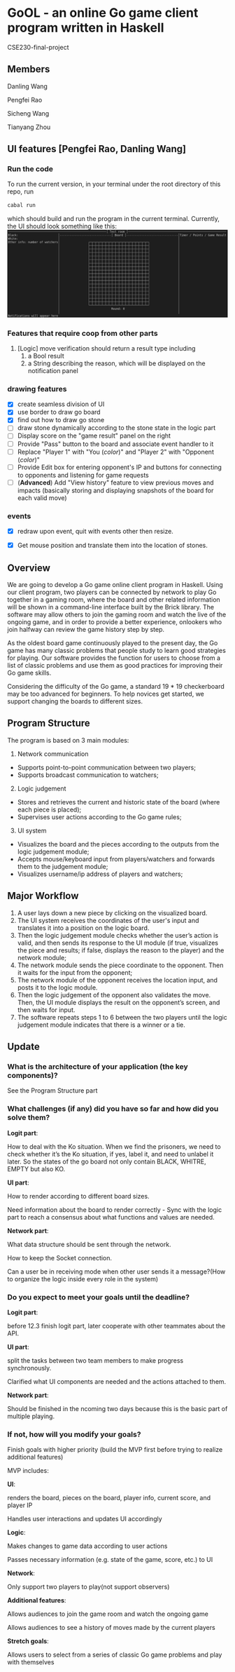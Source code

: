 # GoOL - an online Go game client program written in Haskell
CSE230-final-project

## Members
Danling Wang

Pengfei Rao

Sicheng Wang

Tianyang Zhou

## UI features [Pengfei Rao, Danling Wang]
### Run the code
To run the current version, in your terminal under the root directory of this repo, run
```bash
cabal run
```
which should build and run the program in the current terminal. Currently, the UI should look something like this:
![image](pic/EmptyStaticBoard.png)

### Features that require coop from other parts
1. [Logic] move verification should return a result type including
   1. a Bool result
   2. a String describing the reason, which will be displayed on the notification panel


### drawing features
- [x] create seamless division of UI
- [x] use border to draw go board
- [x] find out how to draw go stone
- [ ] draw stone dynamically according to the stone state in the logic part
- [ ] Display score on the "game result" panel on the right
- [ ] Provide "Pass" button to the board and associate event handler to it
- [ ] Replace "Player 1" with "You (_color_)" and "Player 2" with "Opponent (_color_)"
- [ ] Provide Edit box for entering opponent's IP and buttons for connecting to opponents and listening for game requests
- [ ] (**Advanced**) Add "View history" feature to view previous moves and impacts (basically storing and displaying snapshots of the board for each valid move)

### events
- [x] redraw upon event, quit with events other then resize.
- [x] Get mouse position and translate them into the location of stones.


## Overview
We are going to develop a Go game online client program in Haskell. Using our client program, two players can be connected by network to play Go together in a gaming room, where the board and other related information will be shown in a command-line interface built by the Brick library. The software may allow others to join the gaming room and watch the live of the ongoing game, and in order to provide a better experience, onlookers who join halfway can review the game history step by step.

As the oldest board game continuously played to the present day, the Go game has many classic problems that people study to learn good strategies for playing. Our software provides the function for users to choose from a list of classic problems and use them as good practices for improving their Go game skills.

Considering the difficulty of the Go game, a standard 19 * 19 checkerboard may be too advanced for beginners. To help novices get started, we support changing the boards to different sizes.

## Program Structure
The program is based on 3 main modules:
1. Network communication
- Supports point-to-point communication between two players;
- Supports broadcast communication to watchers;
2. Logic judgement
- Stores and retrieves the current and historic state of the board (where each piece is placed);
- Supervises user actions according to the Go game rules;
3. UI system
- Visualizes the board and the pieces according to the outputs from the logic judgement module;
- Accepts mouse/keyboard input from players/watchers and forwards them to the judgement module;
- Visualizes username/ip address of players and watchers;

## Major Workflow
1. A user lays down a new piece by clicking on the visualized board.
2. The UI system receives the coordinates of the user's input and translates it into a position on the logic board.
3. Then the logic judgement module checks whether the user’s action is valid, and then sends its response to the UI module (if true, visualizes the piece and results; if false, displays the reason to the player) and the network module;
4. The network module sends the piece coordinate to the opponent. Then it waits for the input from the opponent;
5. The network module of the opponent receives the location input, and posts it to the logic module.
6. Then the logic judgement of the opponent also validates the move. Then, the UI module displays the result on the opponent’s screen, and then waits for input.
7. The software repeats steps 1 to 6 between the two players until the logic judgement module indicates that there is a winner or a tie.

## Update
### What is the architecture of your application (the key components)?
See the Program Structure part
### What challenges (if any) did you have so far and how did you solve them?
**Logit part**: 

How to deal with the Ko situation. When we find the prisoners, we  need to check whether it’s the Ko situation, if yes, label it, and need to unlabel it later. So the states of the go board not only contain BLACK, WHITRE, EMPTY but also KO.

**UI part**: 

How to render according to different board sizes.

Need information about the board to render correctly - Sync with the logic part to reach a consensus about what functions and values are needed.

**Network part**:

What data structure should be sent through the network.

How to keep the Socket connection.

Can a user be in receiving mode when other user sends it a message?(How to organize the logic inside every role in the system)
	
### Do you expect to meet your goals until the deadline?
**Logit part**: 

before 12.3 finish logit part, later cooperate with other teammates about the API.

**UI part**: 

split the tasks between two team members to make progress synchronously.

Clarified what UI components are needed and the actions attached to them.

**Network part**:

Should be finished in the ncoming two days because this is the basic part of multiple playing.

### If not, how will you modify your goals?
Finish goals with higher priority (build the MVP first before trying to realize additional features)

MVP includes:

**UI**:

renders the board, pieces on the board, player info, current score, and player IP

Handles user interactions and updates UI accordingly

**Logic**:

Makes changes to game data according to user actions

Passes necessary information (e.g. state of the game, score, etc.) to UI

**Network**:

Only support two players to play(not support observers)

**Additional features**:

Allows audiences to join the game room and watch the ongoing game

Allows audiences to see a history of moves made by the current players

**Stretch goals**:

Allows users to select from a series of classic Go game problems and play with themselves
